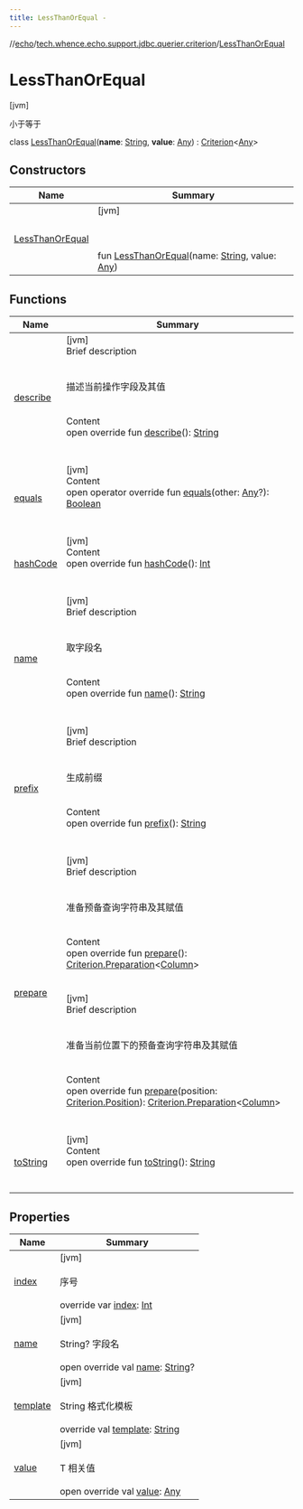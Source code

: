 ```yaml
---
title: LessThanOrEqual -
---
```

//[echo](../../index.md)/[tech.whence.echo.support.jdbc.querier.criterion](../index.md)/[LessThanOrEqual](index.md)



# LessThanOrEqual  
 [jvm] 

小于等于

class [LessThanOrEqual](index.md)(**name**: [String](https://kotlinlang.org/api/latest/jvm/stdlib/kotlin/-string/index.html), **value**: [Any](https://kotlinlang.org/api/latest/jvm/stdlib/kotlin/-any/index.html)) : [Criterion](../../tech.whence.echo.support.jdbc.querier.component/-criterion/index.md)<[Any](https://kotlinlang.org/api/latest/jvm/stdlib/kotlin/-any/index.html)>    


## Constructors  
  
|  Name|  Summary| 
|---|---|
| [LessThanOrEqual](-less-than-or-equal.md)|  [jvm] <br><br><br><br>fun [LessThanOrEqual](-less-than-or-equal.md)(name: [String](https://kotlinlang.org/api/latest/jvm/stdlib/kotlin/-string/index.html), value: [Any](https://kotlinlang.org/api/latest/jvm/stdlib/kotlin/-any/index.html))   <br>


## Functions  
  
|  Name|  Summary| 
|---|---|
| [describe](../../tech.whence.echo.support.jdbc.querier.component/-criterion/describe.md)| [jvm]  <br>Brief description  <br><br><br>描述当前操作字段及其值<br><br>  <br>Content  <br>open override fun [describe](../../tech.whence.echo.support.jdbc.querier.component/-criterion/describe.md)(): [String](https://kotlinlang.org/api/latest/jvm/stdlib/kotlin/-string/index.html)  <br><br><br>
| [equals](../../tech.whence.echo.support.jdbc.querier.component/-criterion/equals.md)| [jvm]  <br>Content  <br>open operator override fun [equals](../../tech.whence.echo.support.jdbc.querier.component/-criterion/equals.md)(other: [Any](https://kotlinlang.org/api/latest/jvm/stdlib/kotlin/-any/index.html)?): [Boolean](https://kotlinlang.org/api/latest/jvm/stdlib/kotlin/-boolean/index.html)  <br><br><br>
| [hashCode](../../tech.whence.echo.support.jdbc.querier.component/-criterion/hash-code.md)| [jvm]  <br>Content  <br>open override fun [hashCode](../../tech.whence.echo.support.jdbc.querier.component/-criterion/hash-code.md)(): [Int](https://kotlinlang.org/api/latest/jvm/stdlib/kotlin/-int/index.html)  <br><br><br>
| [name](../../tech.whence.echo.support.jdbc.querier.component/-criterion/name.md)| [jvm]  <br>Brief description  <br><br><br>取字段名<br><br>  <br>Content  <br>open override fun [name](../../tech.whence.echo.support.jdbc.querier.component/-criterion/name.md)(): [String](https://kotlinlang.org/api/latest/jvm/stdlib/kotlin/-string/index.html)  <br><br><br>
| [prefix](../../tech.whence.echo.support.jdbc.querier.component/-criterion/prefix.md)| [jvm]  <br>Brief description  <br><br><br>生成前缀<br><br>  <br>Content  <br>open override fun [prefix](../../tech.whence.echo.support.jdbc.querier.component/-criterion/prefix.md)(): [String](https://kotlinlang.org/api/latest/jvm/stdlib/kotlin/-string/index.html)  <br><br><br>
| [prepare](../../tech.whence.echo.support.jdbc.querier.component/-criterion/prepare.md)| [jvm]  <br>Brief description  <br><br><br>准备预备查询字符串及其赋值<br><br>  <br>Content  <br>open override fun [prepare](../../tech.whence.echo.support.jdbc.querier.component/-criterion/prepare.md)(): [Criterion.Preparation](../../tech.whence.echo.support.jdbc.querier.component/-criterion/-preparation/index.md)<[Column](../../tech.whence.echo.support.jdbc.querier.component/-column/index.md)>  <br><br><br>[jvm]  <br>Brief description  <br><br><br>准备当前位置下的预备查询字符串及其赋值<br><br>  <br>Content  <br>open override fun [prepare](../../tech.whence.echo.support.jdbc.querier.component/-criterion/prepare.md)(position: [Criterion.Position](../../tech.whence.echo.support.jdbc.querier.component/-criterion/-position/index.md)): [Criterion.Preparation](../../tech.whence.echo.support.jdbc.querier.component/-criterion/-preparation/index.md)<[Column](../../tech.whence.echo.support.jdbc.querier.component/-column/index.md)>  <br><br><br>
| [toString](../../tech.whence.echo.webclient.response.exception/-response-unrecognized-exception/index.md#kotlin/Any/toString/#/PointingToDeclaration/)| [jvm]  <br>Content  <br>open override fun [toString](../../tech.whence.echo.webclient.response.exception/-response-unrecognized-exception/index.md#kotlin/Any/toString/#/PointingToDeclaration/)(): [String](https://kotlinlang.org/api/latest/jvm/stdlib/kotlin/-string/index.html)  <br><br><br>


## Properties  
  
|  Name|  Summary| 
|---|---|
| [index](index.md#tech.whence.echo.support.jdbc.querier.criterion/LessThanOrEqual/index/#/PointingToDeclaration/)|  [jvm] <br><br>序号<br><br>override var [index](index.md#tech.whence.echo.support.jdbc.querier.criterion/LessThanOrEqual/index/#/PointingToDeclaration/): [Int](https://kotlinlang.org/api/latest/jvm/stdlib/kotlin/-int/index.html)   <br>
| [name](index.md#tech.whence.echo.support.jdbc.querier.criterion/LessThanOrEqual/name/#/PointingToDeclaration/)|  [jvm] <br><br>String? 字段名<br><br>open override val [name](index.md#tech.whence.echo.support.jdbc.querier.criterion/LessThanOrEqual/name/#/PointingToDeclaration/): [String](https://kotlinlang.org/api/latest/jvm/stdlib/kotlin/-string/index.html)?   <br>
| [template](index.md#tech.whence.echo.support.jdbc.querier.criterion/LessThanOrEqual/template/#/PointingToDeclaration/)|  [jvm] <br><br>String 格式化模板<br><br>override val [template](index.md#tech.whence.echo.support.jdbc.querier.criterion/LessThanOrEqual/template/#/PointingToDeclaration/): [String](https://kotlinlang.org/api/latest/jvm/stdlib/kotlin/-string/index.html)   <br>
| [value](index.md#tech.whence.echo.support.jdbc.querier.criterion/LessThanOrEqual/value/#/PointingToDeclaration/)|  [jvm] <br><br>T 相关值<br><br>open override val [value](index.md#tech.whence.echo.support.jdbc.querier.criterion/LessThanOrEqual/value/#/PointingToDeclaration/): [Any](https://kotlinlang.org/api/latest/jvm/stdlib/kotlin/-any/index.html)   <br>

